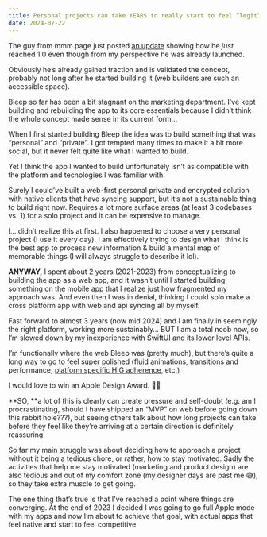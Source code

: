 ```yaml
---
title: Personal projects can take YEARS to really start to feel “legit”
date: 2024-07-22
---
```


The guy from mmm.page just posted [an update](https://x.com/xhfloz/status/1814990357932732612) showing how he *just* reached 1.0 even though from my perspective he was already launched.

Obviously he’s already gained traction and is validated the concept, probably not long after he started building it (web builders are such an accessible space).

Bleep so far has been a bit stagnant on the marketing department. I’ve kept building and rebuilding the app to its core essentials because I didn’t think the whole concept made sense in its current form…

When I first started building Bleep the idea was to build something that was “personal” and “private”. I got tempted many times to make it a bit more social, but it never felt quite like what I wanted to build.

Yet I think the app I wanted to build unfortunately isn’t as compatible with the platform and tecnologies I was familiar with.

Surely I could’ve built a web-first personal private and encrypted solution with native clients that have syncing support, but it’s not a sustainable thing to build right now. Requires a lot more surface areas (at least 3 codebases vs. 1) for a solo project and it can be expensive to manage.

I… didn’t realize this at first. I also happened to choose a very personal project (I use it every day). I am effectively trying to design what I think is the best app to process new information &amp; build a mental map of memorable things (I will always struggle to describe it lol).

**ANYWAY,** I spent about 2 years (2021-2023) from conceptualizing to building the app as a web app, and it wasn’t until I started building something on the mobile app that I realize just how fragmented my approach was. And even then I was in denial, thinking I could solo make a cross platform app with web and api syncing all by myself.

Fast forward to almost 3 years (now mid 2024) and I am finally in seemingly the right platform, working more sustainably… BUT I am a total noob now, so I’m slowed down by my inexperience with SwiftUI and its lower level APIs.

I’m functionally where the web Bleep was (pretty much), but there’s quite a long way to go to feel super polished (fluid animations, transitions and performance, [platform specific HIG adherence](https://developer.apple.com/design/human-interface-guidelines/), etc.)

I would love to win an Apple Design Award. 🥇😥

**SO, **a lot of this is clearly can create pressure and self-doubt (e.g. am I procrastinating, should I have shipped an “MVP” on web before going down this rabbit hole???), but seeing others talk about how long projects can take before they feel like they’re arriving at a certain direction is definitely reassuring.

So far my main struggle was about deciding how to approach a project without it being a tedious chore, or rather, how to stay motivated. Sadly the activities that help me stay motivated (marketing and product design) are also tedious and out of my comfort zone (my designer days are past me 😅), so they take extra muscle to get going.

The one thing that’s true is that I’ve reached a point where things are converging. At the end of 2023 I decided I was going to go full Apple mode with my apps and now I’m about to achieve that goal, with actual apps that feel native and start to feel competitive.
